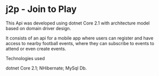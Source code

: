 # j2p - Join to Play

This Api was developed using dotnet Core 2.1 with architecture model based on domain driver design.

It consists of an api for a mobile app where users can register and have access to nearby football events, where they can subscribe to events to attend or even create events.

Technologies used

dotnet Core 2.1;
NHibernate;
MySql Db.
